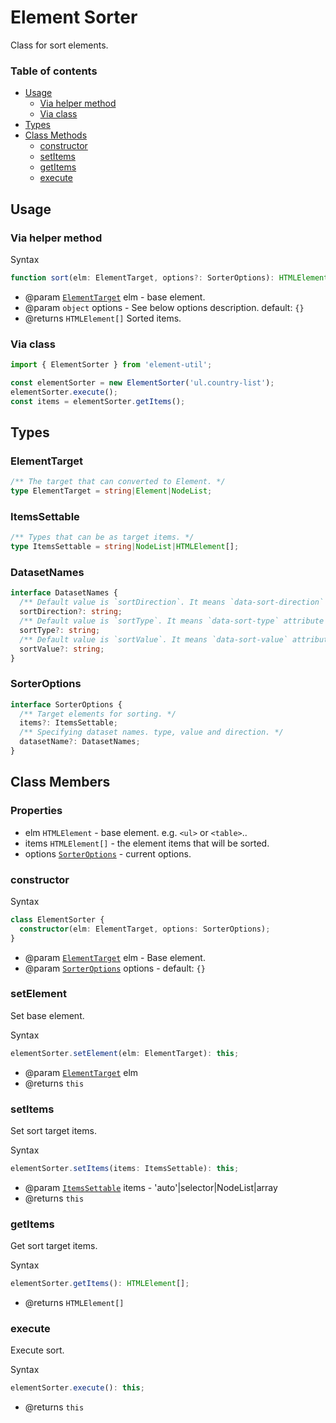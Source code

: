 # Element Sorter

Class for sort elements.

### Table of contents

- [Usage](#usage)
  - [Via helper method](#via-helper-method)
  - [Via class](#via-class)
- [Types](#types)
- [Class Methods](#class-methods)
  - [constructor](#constructor)
  - [setItems](#setItems)
  - [getItems](#getItems)
  - [execute](#execute)

## Usage

### Via helper method

Syntax

``` ts
function sort(elm: ElementTarget, options?: SorterOptions): HTMLElement[];
```

- @param  [`ElementTarget`] elm - base element.
- @param  `object` options - See below options description. default: `{}`
- @returns `HTMLElement[]` Sorted items.

### Via class

``` js
import { ElementSorter } from 'element-util';

const elementSorter = new ElementSorter('ul.country-list');
elementSorter.execute();
const items = elementSorter.getItems();
```

## Types

### ElementTarget

``` ts
/** The target that can converted to Element. */
type ElementTarget = string|Element|NodeList;
```

### ItemsSettable

``` ts
/** Types that can be as target items. */
type ItemsSettable = string|NodeList|HTMLElement[];
```

### DatasetNames

``` ts
interface DatasetNames {
  /** Default value is `sortDirection`. It means `data-sort-direction` attribute in html. */
  sortDirection?: string;
  /** Default value is `sortType`. It means `data-sort-type` attribute in html. */
  sortType?: string;
  /** Default value is `sortValue`. It means `data-sort-value` attribute in html. */
  sortValue?: string;
}
```

### SorterOptions

``` ts
interface SorterOptions {
  /** Target elements for sorting. */
  items?: ItemsSettable;
  /** Specifying dataset names. type, value and direction. */
  datasetName?: DatasetNames;
}
```

## Class Members

### Properties

- elm `HTMLElement` - base element. e.g. `<ul>` or `<table>`..
- items `HTMLElement[]` - the element items that will be sorted.
- options [`SorterOptions`] - current options.

### constructor

Syntax

``` ts
class ElementSorter {
  constructor(elm: ElementTarget, options: SorterOptions);
}
```

- @param [`ElementTarget`] elm - Base element.
- @param [`SorterOptions`] options - default: `{}`

### setElement

Set base element.

Syntax

``` ts
elementSorter.setElement(elm: ElementTarget): this;
```

- @param  [`ElementTarget`] elm
- @returns `this`

### setItems

Set sort target items.

Syntax

``` ts
elementSorter.setItems(items: ItemsSettable): this;
```

- @param  [`ItemsSettable`](#ItemsSettable) items - 'auto'|selector|NodeList|array
- @returns `this`

### getItems

Get sort target items.

Syntax

``` ts
elementSorter.getItems(): HTMLElement[];
```

- @returns `HTMLElement[]`

### execute

Execute sort.

Syntax

``` ts
elementSorter.execute(): this;
```

- @returns `this`

[`ElementTarget`]: #ElementTarget
[`SorterOptions`]: #SorterOptions
